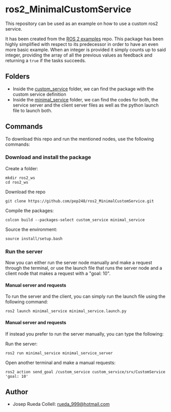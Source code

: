# ros2_MinimalCustomService

This repository can be used as an example on how to use a custom ros2 service.

It has been created from the [ROS 2 examples](https://github.com/ros2/examples/tree/humble) repo.
This package has been highly simplified with respect to its predecessor in order to have an even more basic example.
When an integer is provided it simply counts up to said integer, providing the array of all the previous values as feedback and returning a `true` if the tasks succeeds.


## Folders
* Inside the [custom_service](custom_service) folder, we can find the package with the custom service definition
* Inside the [minimal_service](minimal_service) folder, we can find the codes for both, the service server and the client server files as well as the python launch file to launch both.

## Commands

To download this repo and run the mentioned nodes, use the following commands:

### Download and install the package
Create a folder:
```
mkdir ros2_ws
cd ros2_ws
```

Download the repo
```
git clone https://github.com/pep248/ros2_MinimalCustomService.git
```

Compile the packages:
```
colcon build --packages-select custom_service minimal_service
```

Source the environment:
```
source install/setup.bash
```
### Run the server
Now you can either run the server node manually and make a request through the terminal, or use the launch file that runs the server node and a client node that makes a request with a "goal: 10".

#### Manual server and requests
To run the server and the client, you can simply run the launch file using the following command:
```
ros2 launch minimal_service minimal_service.launch.py 
```

#### Manual server and requests
If instead you prefer to run the server manually, you can type the following:

Run the server:
```
ros2 run minimal_service minimal_service_server 
```

Open another terminal and make a manual requests:
```
ros2 action send_goal /custom_service custom_service/srv/CustomService 'goal: 10'
```

## Author
* Josep Rueda Collell: rueda_999@hotmail.com


